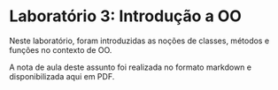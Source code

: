 # Laboratório 3: Introdução a OO

Neste laboratório, foram introduzidas as noções de classes, métodos e funções no contexto de OO.

A nota de aula deste assunto foi realizada no formato markdown e disponibilizada aqui em PDF.
